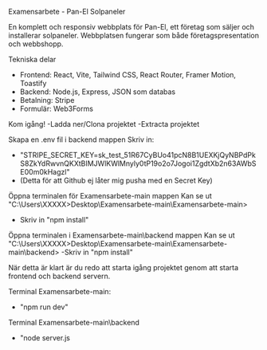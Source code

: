 Examensarbete - Pan-El Solpaneler

En komplett och responsiv webbplats för Pan-El, ett företag som säljer och installerar solpaneler. 
Webbplatsen fungerar som både företagspresentation och webbshopp.

Tekniska delar
- Frontend: React, Vite, Tailwind CSS, React Router, Framer Motion, Toastify
- Backend: Node.js, Express, JSON som databas
- Betalning: Stripe
- Formulär: Web3Forms

Kom igång!
-Ladda ner/Clona projektet
-Extracta projektet

Skapa en .env fil i backend mappen
Skriv in:
- "STRIPE_SECRET_KEY=sk_test_51R67CyBUo41pcN8B1UEXKjQyNBPdPkS8ZkYdRwvnQKXtBIMJWlKWlMnyly0tP19o2o7Jogoi1ZgdtXb2n63AWbSE00m0kHagzl"
- (Detta för att Github ej låter mig pusha med en Secret Key)

Öppna terminalen för Examensarbete-main mappen
Kan se ut "C:\Users\XXXXX>Desktop\Examensarbete-main\Examensarbete-main>
- Skriv in "npm install"

Öppna terminalen i Examensarbete-main\backend mappen
Kan se ut "C:\Users\XXXXX>Desktop\Examensarbete-main\Examensarbete-main\backend>
-Skriv in "npm install"

När detta är klart är du redo att starta igång projektet genom att starta frontend och backend servern.

Terminal Examensarbete-main:
- "npm run dev"

Terminal Examensarbete-main\backend
- "node server.js

